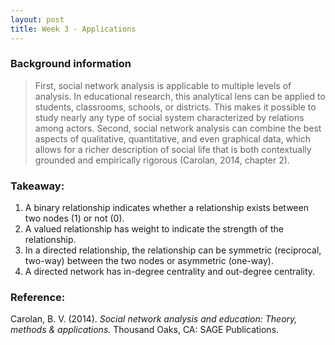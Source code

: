 ```yaml
---
layout: post
title: Week 3 - Applications
---
```


### Background information
> First, social network analysis is applicable to multiple levels of analysis. In 
> educational research, this analytical lens can be applied to students, classrooms, 
> schools, or districts. This makes it possible to study nearly any type of social system 
> characterized by relations among actors. Second, social network analysis can combine the 
> best aspects of qualitative, quantitative, and even graphical data, which allows for a 
> richer description of social life that is both contextually grounded and empirically 
> rigorous (Carolan, 2014, chapter 2).

### Takeaway: 
1. A binary relationship indicates whether a relationship exists between two nodes (1) or not (0).   
2. A valued relationship has weight to indicate the strength of the relationship.   
3. In a directed relationship, the relationship can be symmetric (reciprocal, two-way) between the two nodes or asymmetric (one-way).   
4. A directed network has in-degree centrality and out-degree centrality.

### Reference:
Carolan, B. V. (2014). *Social network analysis and education: Theory, methods & applications.* Thousand Oaks, CA: SAGE Publications.   